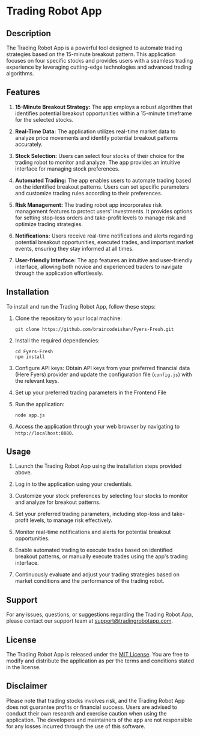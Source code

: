# Trading Robot App

## Description

The Trading Robot App is a powerful tool designed to automate trading strategies based on the 15-minute breakout pattern. This application focuses on four specific stocks and provides users with a seamless trading experience by leveraging cutting-edge technologies and advanced trading algorithms.

## Features

1. **15-Minute Breakout Strategy:** The app employs a robust algorithm that identifies potential breakout opportunities within a 15-minute timeframe for the selected stocks.

2. **Real-Time Data:** The application utilizes real-time market data to analyze price movements and identify potential breakout patterns accurately.

3. **Stock Selection:** Users can select four stocks of their choice for the trading robot to monitor and analyze. The app provides an intuitive interface for managing stock preferences.

4. **Automated Trading:** The app enables users to automate trading based on the identified breakout patterns. Users can set specific parameters and customize trading rules according to their preferences.

5. **Risk Management:** The trading robot app incorporates risk management features to protect users' investments. It provides options for setting stop-loss orders and take-profit levels to manage risk and optimize trading strategies.

6. **Notifications:** Users receive real-time notifications and alerts regarding potential breakout opportunities, executed trades, and important market events, ensuring they stay informed at all times.

7. **User-friendly Interface:** The app features an intuitive and user-friendly interface, allowing both novice and experienced traders to navigate through the application effortlessly.

## Installation

To install and run the Trading Robot App, follow these steps:

1. Clone the repository to your local machine:
   ```
   git clone https://github.com/braincodeishan/Fyers-Fresh.git
   ```

2. Install the required dependencies:
   ```
   cd Fyers-Fresh
   npm install
   ```

3. Configure API keys: Obtain API keys from your preferred financial data (Here Fyers) provider and update the configuration file (`config.js`) with the relevant keys.

4. Set up your preferred trading parameters in the Frontend File

5. Run the application:
   ```
   node app.js
   ```

6. Access the application through your web browser by navigating to `http://localhost:8080`.

## Usage

1. Launch the Trading Robot App using the installation steps provided above.

2. Log in to the application using your credentials.

3. Customize your stock preferences by selecting four stocks to monitor and analyze for breakout patterns.

4. Set your preferred trading parameters, including stop-loss and take-profit levels, to manage risk effectively.

5. Monitor real-time notifications and alerts for potential breakout opportunities.

6. Enable automated trading to execute trades based on identified breakout patterns, or manually execute trades using the app's trading interface.

7. Continuously evaluate and adjust your trading strategies based on market conditions and the performance of the trading robot.

## Support

For any issues, questions, or suggestions regarding the Trading Robot App, please contact our support team at support@tradingrobotapp.com.

## License

The Trading Robot App is released under the [MIT License](https://opensource.org/licenses/MIT). You are free to modify and distribute the application as per the terms and conditions stated in the license.

## Disclaimer

Please note that trading stocks involves risk, and the Trading Robot App does not guarantee profits or financial success. Users are advised to conduct their own research and exercise caution when using the application. The developers and maintainers of the app are not responsible for any losses incurred through the use of this software.
